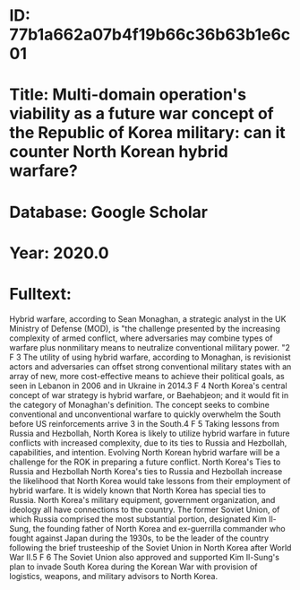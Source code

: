 # ID: 77b1a662a07b4f19b66c36b63b1e6c01
# Title: Multi-domain operation's viability as a future war concept of the Republic of Korea military: can it counter North Korean hybrid warfare?
# Database: Google Scholar
# Year: 2020.0
# Fulltext:
Hybrid warfare, according to Sean Monaghan, a strategic analyst in the UK Ministry of Defense (MOD), is "the challenge presented by the increasing complexity of armed conflict, where adversaries may combine types of warfare plus nonmilitary means to neutralize conventional military power.
"2 F 3 The utility of using hybrid warfare, according to Monaghan, is revisionist actors and adversaries can offset strong conventional military states with an array of new, more cost-effective means to achieve their political goals, as seen in Lebanon in 2006 and in Ukraine in 2014.3 F 4 North Korea's central concept of war strategy is hybrid warfare, or Baehabjeon; and it would fit in the category of Monaghan's definition.
The concept seeks to combine conventional and unconventional warfare to quickly overwhelm the South before US reinforcements arrive 3 in the South.4 F 5 Taking lessons from Russia and Hezbollah, North Korea is likely to utilize hybrid warfare in future conflicts with increased complexity, due to its ties to Russia and Hezbollah, capabilities, and intention.
Evolving North Korean hybrid warfare will be a challenge for the ROK in preparing a future conflict.
North Korea's Ties to Russia and Hezbollah North Korea's ties to Russia and Hezbollah increase the likelihood that North Korea would take lessons from their employment of hybrid warfare.
It is widely known that North Korea has special ties to Russia.
North Korea's military equipment, government organization, and ideology all have connections to the country.
The former Soviet Union, of which Russia comprised the most substantial portion, designated Kim Il-Sung, the founding father of North Korea and ex-guerrilla commander who fought against Japan during the 1930s, to be the leader of the country following the brief trusteeship of the Soviet Union in North Korea after World War II.5 F 6 The Soviet Union also approved and supported Kim Il-Sung's plan to invade South Korea during the Korean War with provision of logistics, weapons, and military advisors to North Korea.